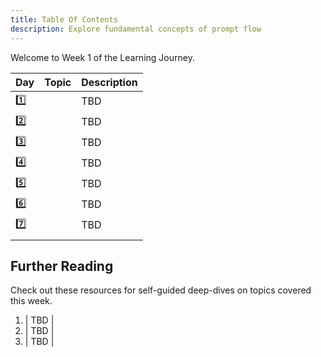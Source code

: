 ```yaml
---
title: Table Of Contents
description: Explore fundamental concepts of prompt flow
---
```


Welcome to Week 1 of the Learning Journey.

| Day | Topic | Description |
|:---|:---|:---|
| 1️⃣ | []() | TBD |
| 2️⃣ | []() | TBD |
| 3️⃣ | []() | TBD |
| 4️⃣ | []() | TBD |
| 5️⃣ | []() | TBD |
| 6️⃣ | []() | TBD |
| 7️⃣ | []() | TBD |
| | | |

## Further Reading

Check out these resources for self-guided deep-dives on topics covered this week.
1. []() | TBD |
1. []() | TBD |
1. []() | TBD |